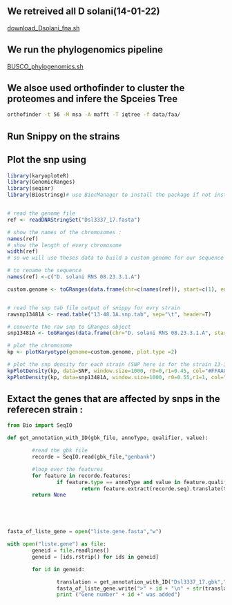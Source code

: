 ## We retreived all D solani(14-01-22)
[download_Dsolani_fna.sh](download_Dsolani_fna.sh)

## We run the phylogenomics pipeline
[BUSCO_phylogenomics.sh](BUSCO_phylogenomics.sh)

## We alsoe used orthofinder to cluster the proteomes and infere the Spceies Tree
````bash
orthofinder -t 56 -M msa -A mafft -T iqtree -f data/faa/
````
## Run Snippy on the strains


## Plot the snp using

````R
library(karyoploteR)
library(GenomicRanges)
library(seqinr)
library(Biostrinsg)# use BiocManager to install the package if not installed


# read the genome file
ref <- readDNAStringSet("Dsl3337_17.fasta")

# show the names of the chromosomes :
names(ref)
# show the length of every chromosome
width(ref)
# so we will use theses data to build a custom genome for our sequence using toGranges

# to rename the sequence
names(ref) <-c("D. solani RNS 08.23.3.1.A")

custom.genome <- toGRanges(data.frame(chr=c(names(ref)), start=c(1), end=c(width(ref))))


# read the snp tab file output of snippy for evry strain
rawsnp13481A <- read.table("13-48.1A.snp.tab", sep="\t", header=T)

# converte the raw snp to GRanges object
snp13481A <- toGRanges(data.frame(chr="D. solani RNS 08.23.3.1.A", start=rawsnp13481A$POS, end=rawsnp13481A$POS+1)

# plot the chromosome
kp <- plotKaryotype(genome=custom.genome, plot.type =2)

# plot the snp density for each strain (SNP here is for the strain 13-31...)
kpPlotDensity(kp, data=SNP, window.size=1000, r0=0,r1=0.45, col="#FFAACB")
kpPlotDensity(kp, data=snp13481A, window.size=1000, r0=0.55,r1=1, col="red")
````

## Extact the genes that are affected by snps in the referecen strain :
````python
from Bio import SeqIO

def get_annotation_with_ID(gbk_file, annoType, qualifier, value):

        #read the gbk file
        recorde = SeqIO.read(gbk_file,"genbank")

        #loop over the features
        for feature in recorde.features:
                if feature.type == annoType and value in feature.qualifiers.get(qualifier, []):
                        return feature.extract(recorde.seq).translate(table=11,cds=True)
        return None





fasta_of_liste_gene = open("liste.gene.fasta","w")

with open("liste.gene") as file:
        geneid = file.readlines()
        geneid = [ids.rstrip() for ids in geneid]

        for id in geneid:

                translation = get_annotation_with_ID("Dsl3337_17.gbk","CDS","locus_tag", id)
                fasta_of_liste_gene.write(">" + id + "\n" + str(translation) + "\n")
                print ("Gene number" + id +" was added")


